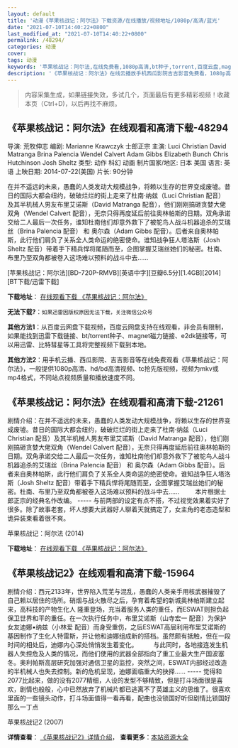 ```yaml
---
layout: default
title: '动漫《苹果核战记：阿尔法》下载资源/在线播放/视频地址/1080p/高清/蓝光'
date: "2021-07-10T14:40:22+0800"
last_modified_at: "2021-07-10T14:40:22+0800"
permalink: /48294/
categories: 动漫
cover:
tags: 动漫
keywords: '苹果核战记：阿尔法,在线免费看,1080p高清,bt种子,torrent,百度云盘,magnet,磁力链,迅雷下载资源'
description: '《苹果核战记：阿尔法》在线云播放手机西瓜影院吉吉影音免费看，1080p高清bd/hd未删减完整版和tc抢先枪版，mkv/mp4格式，附带bt/torrent种子、magnet/磁力链、百度云盘、网盘资源迅雷下载链接'
---
```


>内容采集生成，如果链接失效，多试几个，页面最后有更多精彩视频！收藏本页（Ctrl+D)，以后再找不麻烦。


## 《苹果核战记：阿尔法》在线观看和高清下载-48294

导演: 荒牧伸志 编剧: Marianne Krawczyk 士郎正宗 主演: Luci Christian David Matranga Brina Palencia Wendel Calvert Adam Gibbs Elizabeth Bunch Chris Hutchinson Josh Sheltz 类型: 动作 科幻 动画 制片国家/地区: 日本 美国 语言: 英语 上映日期: 2014-07-22(美国) 片长: 90分钟

在并不遥远的未来，愚蠢的人类发动大规模战争，将赖以生存的世界变成废墟。昔日的国际大都会纽约，破破烂烂的街上走来了杜南·纳兹（Luci Christian 配音）及其半机械人男友布里艾诺斯（David Matranga 配音），他们刚刚搞砸贪婪大佬双角（Wendel Calvert 配音），无奈只得再度延后前往奥林帕斯的日期。双角承诺交给二人最后一次任务，谁知杜南他们却意外救下了被鸵鸟人战斗机器追杀的艾瑞丝（Brina Palencia 配音） 和 奥尔森（Adam Gibbs 配音）。后者来自奥林帕斯，此行他们肩负了关系全人类命运的绝密使命。谁知战争狂人塔洛斯（Josh Sheltz 配音）带着手下精兵悍将尾随而至，企图掌握艾瑞丝她们的秘密。杜南、布里乃至双角都被卷入这场难以预料的战斗中去……


[苹果核战记：阿尔法][BD-720P-RMVB][英语中字][豆瓣6.5分][1.4GB][2014][BT下载/迅雷下载]

**下载地址**： [在线观看下载 《苹果核战记：阿尔法》](https://www.btdx8.com/torrent/appleseed_alpha_2014.html) 


**无法下载?**：`如果迅雷因版权原因无法下载，关注微信公众号 `

**其他方法1**：从百度云网盘下载视频，百度云网盘支持在线观看，非会员有限制，如果能找到迅雷下载链接、bt/torrent种子、magnet磁力链接、e2dk链接等，可以用迅雷、比特彗星等工具将完整视频下载到本地。

**其他方法2**：用手机云播、西瓜影院、吉吉影音等在线免费观看《苹果核战记：阿尔法》，一般提供1080p高清、hd/bd高清视频、tc抢先版视频，视频为mkv或mp4格式，不同站点视频质量和播放速度不同。


## 《苹果核战记：阿尔法》在线观看和高清下载-21261

剧情介绍：在并不遥远的未来，愚蠢的人类发动大规模战争，将赖以生存的世界变成废墟。昔日的国际大都会纽约，破破烂烂的街上走来了杜南·纳兹（Luci Christian 配音）及其半机械人男友布里艾诺斯（David Matranga 配音），他们刚刚搞砸贪婪大佬双角（Wendel Calvert 配音），无奈只得再度延后前往奥林帕斯的日期。双角承诺交给二人最后一次任务，谁知杜南他们却意外救下了被鸵鸟人战斗机器追杀的艾瑞丝（Brina Palencia 配音） 和 奥尔森（Adam Gibbs 配音）。后者来自奥林帕斯，此行他们肩负了关系全人类命运的绝密使命。谁知战争狂人塔洛斯（Josh Sheltz 配音）带着手下精兵悍将尾随而至，企图掌握艾瑞丝她们的秘密。杜南、布里乃至双角都被卷入这场难以预料的战斗中去……   　　本片根据士郎正宗的经典名作改编。 ----- 与前两部的设定有点不搭，不过视觉效果着实好了很多。除了故事老套，坏人想要大武器好人聊着天就搞定了，女主角的老态造型和诡异装束看着很不爽。


苹果核战记：阿尔法 (2014)

**下载地址**： [在线观看下载 《苹果核战记：阿尔法》](https://www.btbtdy.me/btdy/dy1374.html) 


## 《苹果核战记2》在线观看和高清下载-15964

剧情介绍：西元2133年，世界陷入荒芜与混乱，愚蠢的人类亲手用核武器摧毁了自己赖以居住的场所。硝烟与战火散尽之后，孕育着希望的新城奥林帕斯建立起来，高科技的产物生化人 隆重登场，充当着服务人类的重任，而ESWAT则担负起保卫世界和平的重任。在一次执行任务中，布里艾诺斯（山寺宏一 配音）为保护女友迪娜•纳兹（小林爱 配音）而身受重伤，之后ESWAT高层利用布里艾诺斯的基因制作了生化人特雷斯，并让他和迪娜组成新的搭档。虽然颇有抵触，但在一段时间的相处后，迪娜内心深处悄悄发生着变化。  　　与此同时，各地接连发生机器人失控危及人类的情况，而他们使用的武器全部指向了重工业最大生产国波塞冬。奥利帕斯高层研究加强对通信卫星的监控，突然之间，ESWAT内部经过改造的半机械人也失去控制。新的危机呈现，迪娜面临重大的抉择…… ----- 觉得和2077比起来，做的没有2077精细，人设的发型不够精致，但是打斗场面很是喜欢，剧情也般般，心中已然放弃了机械片都已逃离不了英雄主义的思维了。很喜欢里面的一些镜头动作，打斗场面值得一看再看，配曲也没锁国好听但剧情比锁国好那么一丁点


苹果核战记2 (2007)

**详情查看**： [《苹果核战记2》详情介绍](/movie/15964/)， **查看更多**：[本站资源大全](/movie/t/all/)

